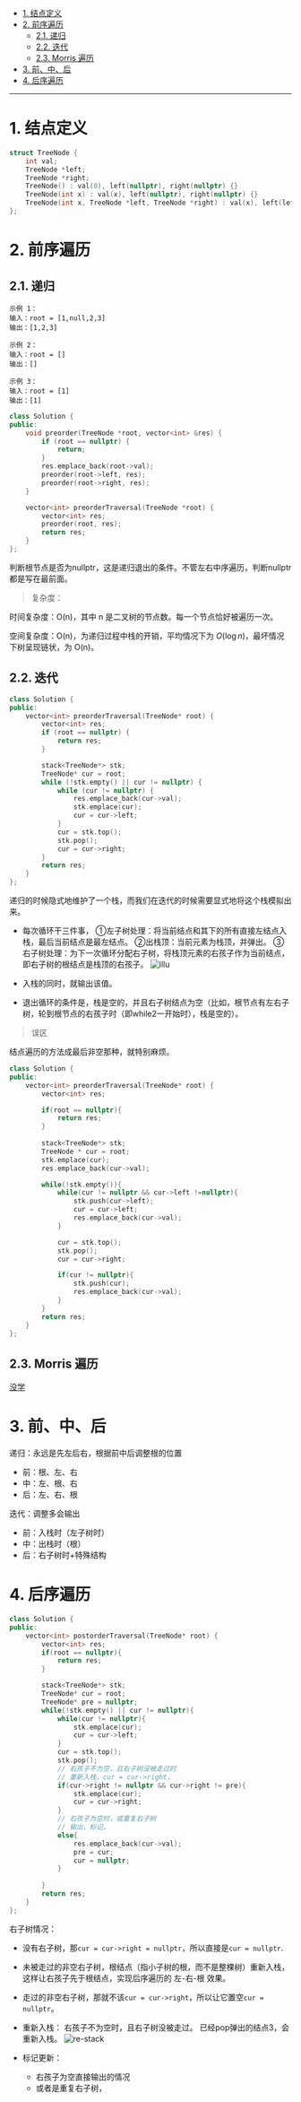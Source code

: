 - [1. 结点定义](#1-结点定义)
- [2. 前序遍历](#2-前序遍历)
  - [2.1. 递归](#21-递归)
  - [2.2. 迭代](#22-迭代)
  - [2.3. Morris 遍历](#23-morris-遍历)
- [3. 前、中、后](#3-前中后)
- [4. 后序遍历](#4-后序遍历)

---

# 1. 结点定义
```cpp
struct TreeNode {
    int val;
    TreeNode *left;
    TreeNode *right;
    TreeNode() : val(0), left(nullptr), right(nullptr) {}
    TreeNode(int x) : val(x), left(nullptr), right(nullptr) {}
    TreeNode(int x, TreeNode *left, TreeNode *right) : val(x), left(left), right(right) {}
};
```

# 2. 前序遍历

## 2.1. 递归

```
示例 1：
输入：root = [1,null,2,3]
输出：[1,2,3]

示例 2：
输入：root = []
输出：[]

示例 3：
输入：root = [1]
输出：[1]
```
```cpp
class Solution {
public:
    void preorder(TreeNode *root, vector<int> &res) {
        if (root == nullptr) {
            return;
        }
        res.emplace_back(root->val);
        preorder(root->left, res);
        preorder(root->right, res);
    }

    vector<int> preorderTraversal(TreeNode *root) {
        vector<int> res;
        preorder(root, res);
        return res;
    }
};
```
判断根节点是否为nullptr，这是递归退出的条件。不管左右中序遍历，判断nullptr都是写在最前面。

> 复杂度：

时间复杂度：O(n)，其中 n 是二叉树的节点数。每一个节点恰好被遍历一次。

空间复杂度：O(n)，为递归过程中栈的开销，平均情况下为 $O(\log n)$，最坏情况下树呈现链状，为 O(n)。


## 2.2. 迭代

```cpp
class Solution {
public:
    vector<int> preorderTraversal(TreeNode* root) {
        vector<int> res;
        if (root == nullptr) {
            return res;
        }

        stack<TreeNode*> stk;
        TreeNode* cur = root;
        while (!stk.empty() || cur != nullptr) {
            while (cur != nullptr) {
                res.emplace_back(cur->val);
                stk.emplace(cur);
                cur = cur->left;
            }
            cur = stk.top();
            stk.pop();
            cur = cur->right;
        }
        return res;
    }
};
```

递归的时候隐式地维护了一个栈，而我们在迭代的时候需要显式地将这个栈模拟出来。

- 每次循环干三件事，
  ①左子树处理：将当前结点和其下的所有直接左结点入栈，最后当前结点是最左结点。
  ②出栈顶：当前元素为栈顶，并弹出。
  ③右子树处理：为下一次循环分配右子树，将栈顶元素的右孩子作为当前结点，即右子树的根结点是栈顶的右孩子。
  ![illu](../../images/illu.jpg)
  
- 入栈的同时，就输出该值。
- 退出循环的条件是，栈是空的，并且右子树结点为空（比如，根节点有左右子树，轮到根节点的右孩子时（即while2一开始时），栈是空的）。

> 误区


结点遍历的方法成最后非空那种，就特别麻烦。
```cpp  
class Solution {
public:
    vector<int> preorderTraversal(TreeNode* root) {
        vector<int> res;

        if(root == nullptr){
            return res;
        }
        
        stack<TreeNode*> stk;
        TreeNode * cur = root;
        stk.emplace(cur);
        res.emplace_back(cur->val);

        while(!stk.empty()){
            while(cur != nullptr && cur->left !=nullptr){
                stk.push(cur->left);
                cur = cur->left;
                res.emplace_back(cur->val);
            }

            cur = stk.top();
            stk.pop();
            cur = cur->right;

            if(cur != nullptr){
                stk.push(cur);
                res.emplace_back(cur->val);
            }
        }
        return res;
    }
};
```

## 2.3. Morris 遍历

[没学](https://leetcode.cn/problems/binary-tree-preorder-traversal/solution/er-cha-shu-de-qian-xu-bian-li-by-leetcode-solution/)

# 3. 前、中、后

递归：永远是先左后右，根据前中后调整根的位置
- 前：根、左、右
- 中：左、根、右
- 后：左、右、根

迭代：调整多会输出
- 前：入栈时（左子树时）
- 中：出栈时（根）
- 后：右子树时+特殊结构

# 4. 后序遍历

```cpp
class Solution {
public:
    vector<int> postorderTraversal(TreeNode* root) {
        vector<int> res;
        if(root == nullptr){
            return res;
        }

        stack<TreeNode*> stk;
        TreeNode* cur = root;
        TreeNode* pre = nullptr;
        while(!stk.empty() || cur != nullptr){
            while(cur != nullptr){
                stk.emplace(cur);
                cur = cur->left;
            }
            cur = stk.top();
            stk.pop();
            // 右孩子不为空，且右子树没被走过时
            // 重新入栈，cur = cur->right，
            if(cur->right != nullptr && cur->right != pre){
                stk.emplace(cur);
                cur = cur->right;
            }
            // 右孩子为空时，或重复右子树
            // 输出，标记，
            else{
                res.emplace_back(cur->val);
                pre = cur;
                cur = nullptr;
            }
            
        }
        return res;
    }
};
```
右子树情况：
- 没有右子树，那`cur = cur->right = nullptr`，所以直接是`cur = nullptr`.
- 未被走过的非空右子树，根结点（指小子树的根，而不是整棵树）重新入栈，这样让右孩子先于根结点，实现后序遍历的 左-右-根 效果。
- 走过的非空右子树，那就不该`cur = cur->right`，所以让它置空`cur = nullptr`。



- 重新入栈：
  右孩子不为空时，且右子树没被走过。
  已经pop弹出的结点3，会重新入栈。
  ![re-stack](../../images/re-stack.png)

- 标记更新：
  - 右孩子为空直接输出的情况
  - 或者是重复右子树，
